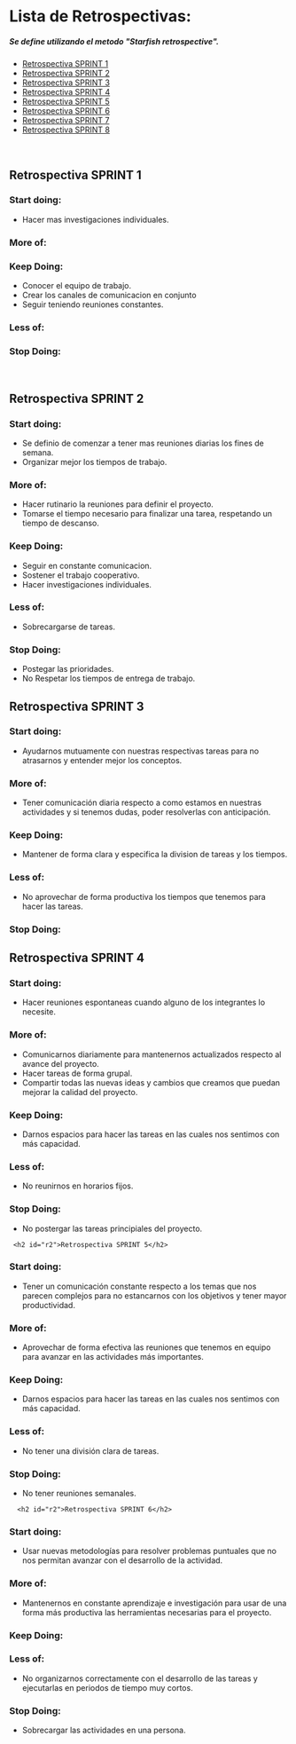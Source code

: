 Lista de Retrospectivas:
========================
<p><h5>Se define utilizando el metodo "Starfish retrospective".</h5><p>
<ul>
  <li><a href="#r1">Retrospectiva SPRINT 1</a></li>
  <li><a href="#r2">Retrospectiva SPRINT 2</a></li>
  <li><a href="#r3">Retrospectiva SPRINT 3</a></li>
  <li><a href="#r4">Retrospectiva SPRINT 4</a></li>
  <li><a href="#r5">Retrospectiva SPRINT 5</a></li>
  <li><a href="#r6">Retrospectiva SPRINT 6</a></li>
  <li><a href="#r7">Retrospectiva SPRINT 7</a></li>
  <li><a href="#r8">Retrospectiva SPRINT 8</a></li>
</ul>
<br>
  
<h2 id="r1">Retrospectiva SPRINT 1</h2>

  ### Start doing:
  <ul>
  <li>Hacer mas investigaciones individuales.</li>
  </ul>
 
  ### More of:
 
  ### Keep Doing:
  <ul>
  <li>Conocer el equipo de trabajo.</li>
  <li>Crear los canales de comunicacion en conjunto</li>
  <li>Seguir teniendo reuniones constantes.</li>
  </ul>

  ### Less of:
  
  ### Stop Doing:
<br>

<h2 id="r2">Retrospectiva SPRINT 2</h2>

  ### Start doing:
  <ul>
  <li>Se definio de comenzar a tener mas reuniones diarias los fines de semana.</li>
  <li>Organizar mejor los tiempos de trabajo.</li>
  </ul>
  
  ### More of:
  <ul>
  <li>Hacer rutinario la reuniones para definir el proyecto.</li>
  <li>Tomarse el tiempo necesario para finalizar una tarea, respetando un tiempo de descanso.</li>
  </ul>
  
  ### Keep Doing:
  <ul>
  <li>Seguir en constante comunicacion.</li>
  <li>Sostener el trabajo cooperativo.</li>
  <li>Hacer investigaciones individuales.</li>
  </ul>

  ### Less of:
  <ul>
  <li>Sobrecargarse de tareas.</li>
  </ul>
  
  ### Stop Doing:
   <ul>
  <li>Postegar las prioridades.</li>
  <li>No Respetar los tiempos de entrega de trabajo. </li>
  </ul>
  
  <h2 id="r2">Retrospectiva SPRINT 3</h2>

  ### Start doing:
  <ul>
  <li>Ayudarnos mutuamente con nuestras respectivas tareas para no atrasarnos y entender mejor los conceptos.</li>
  </ul>
  
  ### More of:
  <ul>
  <li>Tener comunicación diaria respecto a como estamos en nuestras actividades y si tenemos dudas, poder resolverlas con anticipación.</li>
  </ul>
  
  ### Keep Doing:
  <ul>
  <li>Mantener de forma clara y especifica la division de tareas y los tiempos.</li>
  </ul>
  
  ### Less of:
  <ul>
  <li>No aprovechar de forma productiva los tiempos que tenemos para hacer las tareas.</li>
  </ul>
  
  ### Stop Doing:
 
  
   <h2 id="r2">Retrospectiva SPRINT 4</h2>

  ### Start doing:
  <ul>
  <li>Hacer reuniones espontaneas cuando alguno de los integrantes lo necesite.</li>
  </ul>
  
  ### More of:
  <ul>
  <li>Comunicarnos diariamente para mantenernos actualizados respecto al avance del proyecto.</li>
  <li>Hacer tareas de forma grupal.</li>
  <li>Compartir todas las nuevas ideas y cambios que creamos que puedan mejorar la calidad del proyecto.</li>
  </ul>
  
  ### Keep Doing:
  <ul>
  <li>Darnos espacios para hacer las tareas en las cuales nos sentimos con más capacidad.</li>
  </ul>
  
  ### Less of:
  <ul>
  <li>No reunirnos en horarios fijos.</li>
  </ul>
  
  ### Stop Doing:
  <ul>
  <li>No postergar las tareas principiales del proyecto.</li>
  </ul>
  
  
     <h2 id="r2">Retrospectiva SPRINT 5</h2>

  ### Start doing:
  <ul>
  <li>Tener un comunicación constante respecto a los temas que nos parecen complejos para no estancarnos con los objetivos y tener mayor productividad.</li>
  </ul>
  
  ### More of:
  <ul>
  <li>Aprovechar de forma efectiva las reuniones que tenemos en equipo para avanzar en las actividades más importantes.</li>
  </ul>
  
  ### Keep Doing:
  <ul>
  <li>Darnos espacios para hacer las tareas en las cuales nos sentimos con más capacidad.</li>
  </ul>
  
  ### Less of:
  <ul>
  <li>No tener una división clara de tareas.</li>
  </ul>
  
  ### Stop Doing:
  <ul>
  <li>No tener reuniones semanales.</li>
  </ul>
  
  
      <h2 id="r2">Retrospectiva SPRINT 6</h2>

  ### Start doing:
  <ul>
  <li>Usar nuevas metodologías para resolver problemas puntuales que no nos permitan avanzar con el desarrollo de la actividad.</li>
  </ul>
  
  ### More of:
  <ul>
  <li>Mantenernos en constante aprendizaje e investigación para usar de una forma más productiva las herramientas necesarias para el proyecto.</li>
  </ul>
  
  ### Keep Doing:
  <ul>
  </ul>
  
  ### Less of:
  <ul>
  <li>No organizarnos correctamente con el desarrollo de las tareas y ejecutarlas en periodos de tiempo muy cortos.</li>
  </ul>
  
  ### Stop Doing:
  <ul>
  <li>Sobrecargar las actividades en una persona.</li>
  </ul>

